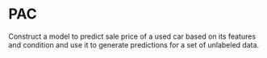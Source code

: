 # PAC
Construct a model to predict sale price of a used car based on its features and condition and use it to generate predictions for a set of unlabeled data.
